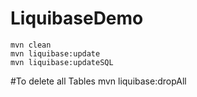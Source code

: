 # LiquibaseDemo
    mvn clean
    mvn liquibase:update
    mvn liquibase:updateSQL

#To delete all Tables
    mvn liquibase:dropAll
